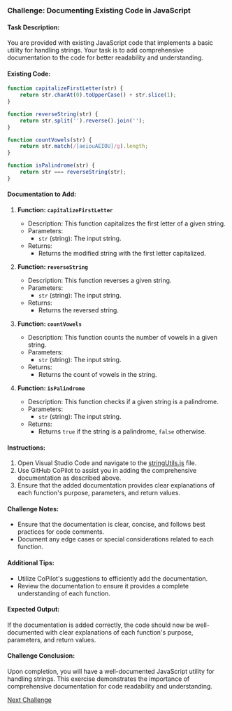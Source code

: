 ### Challenge: Documenting Existing Code in JavaScript

#### Task Description:
You are provided with existing JavaScript code that implements a basic utility for handling strings. Your task is to add comprehensive documentation to the code for better readability and understanding.

#### Existing Code:
```javascript
function capitalizeFirstLetter(str) {
    return str.charAt(0).toUpperCase() + str.slice(1);
}

function reverseString(str) {
    return str.split('').reverse().join('');
}

function countVowels(str) {
    return str.match(/[aeiouAEIOU]/g).length;
}

function isPalindrome(str) {
    return str === reverseString(str);
}
```

#### Documentation to Add:
1. **Function: `capitalizeFirstLetter`**
   - Description: This function capitalizes the first letter of a given string.
   - Parameters:
     - `str` (string): The input string.
   - Returns:
     - Returns the modified string with the first letter capitalized.

2. **Function: `reverseString`**
   - Description: This function reverses a given string.
   - Parameters:
     - `str` (string): The input string.
   - Returns:
     - Returns the reversed string.

3. **Function: `countVowels`**
   - Description: This function counts the number of vowels in a given string.
   - Parameters:
     - `str` (string): The input string.
   - Returns:
     - Returns the count of vowels in the string.

4. **Function: `isPalindrome`**
   - Description: This function checks if a given string is a palindrome.
   - Parameters:
     - `str` (string): The input string.
   - Returns:
     - Returns `true` if the string is a palindrome, `false` otherwise.

#### Instructions:
1. Open Visual Studio Code and navigate to the [stringUtils.js](stringUtils.js) file.
2. Use GitHub CoPilot to assist you in adding the comprehensive documentation as described above.
3. Ensure that the added documentation provides clear explanations of each function's purpose, parameters, and return values.

#### Challenge Notes:
- Ensure that the documentation is clear, concise, and follows best practices for code comments.
- Document any edge cases or special considerations related to each function.

#### Additional Tips:
- Utilize CoPilot's suggestions to efficiently add the documentation.
- Review the documentation to ensure it provides a complete understanding of each function.

#### Expected Output:
If the documentation is added correctly, the code should now be well-documented with clear explanations of each function's purpose, parameters, and return values.

#### Challenge Conclusion:
Upon completion, you will have a well-documented JavaScript utility for handling strings. This exercise demonstrates the importance of comprehensive documentation for code readability and understanding.

[Next Challenge](../09%20-%20Generating%20SQL%20Code%20from%20Comments%20-%20SQL/README.md)
